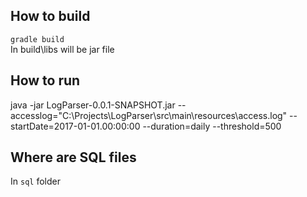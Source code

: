 ## How to build
`gradle build`  
In build\libs will be jar file

## How to run
java -jar LogParser-0.0.1-SNAPSHOT.jar  --accesslog="C:\Projects\LogParser\src\main\resources\access.log" --startDate=2017-01-01.00:00:00 --duration=daily --threshold=500


## Where are SQL files
In `sql` folder

